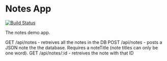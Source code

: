 Notes App
==============================
[![Build Status](https://travis-ci.org/crenwick/sea-b24-notes.svg?branch=master)](https://travis-ci.org/crenwick/sea-b24-notes)

The notes demo app.

GET /api/notes - retreives all the notes in the DB
POST /api/notes - posts a JSON note the the database. Requires a noteTitle (note titles can only be one word).
GET /api/notes/:id - retreives the note with that ID
